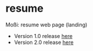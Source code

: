 # resume
Moßi: resume web page (landing)

- Version 1.0 release [here](https://github.com/sol-app/resume/releases/tag/resume) 
- Version 2.0 release [here](https://github.com/sol-app/resume/releases/tag/resumeVer2) 
